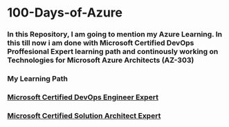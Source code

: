 # **100-Days-of-Azure**
### In this Repository, I am going to mention my Azure Learning. In this till now i am done with Microsoft Certified DevOps Proffesional Expert learning path and continously working on Technologies for Microsoft Azure Architects (AZ-303)


### **My Learning Path**

### [Microsoft Certified DevOps Engineer Expert](Microsoft_Certified_DevOps_Engineer_Expert)
### [Microsoft Certified Solution Architect Expert](Microsoft_Certified_Solution_Architect_Expert)








